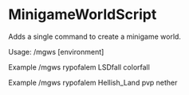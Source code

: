 # MinigameWorldScript
Adds a single command to create a minigame world.

Usage: /mgws <playername> <worldname> <minigame> [environment]

Example /mgws rypofalem LSDfall colorfall

Example /mgws rypofalem Hellish_Land pvp nether
